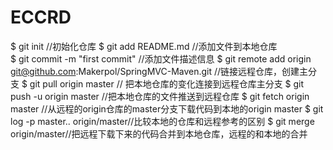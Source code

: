 # ECCRD

$ git init   //初始化仓库
$ git add README.md //添加文件到本地仓库  
$ git commit -m "first commit"	//添加文件描述信息
$ git remote add origin git@github.com:Makerpol/SpringMVC-Maven.git //链接远程仓库，创建主分支
$ git pull origin master // 把本地仓库的变化连接到远程仓库主分支
$ git push -u origin master //把本地仓库的文件推送到远程仓库
$ git fetch origin master //从远程的origin仓库的master分支下载代码到本地的origin master
$ git log -p master.. origin/master//比较本地的仓库和远程参考的区别
$ git merge origin/master//把远程下载下来的代码合并到本地仓库，远程的和本地的合并
